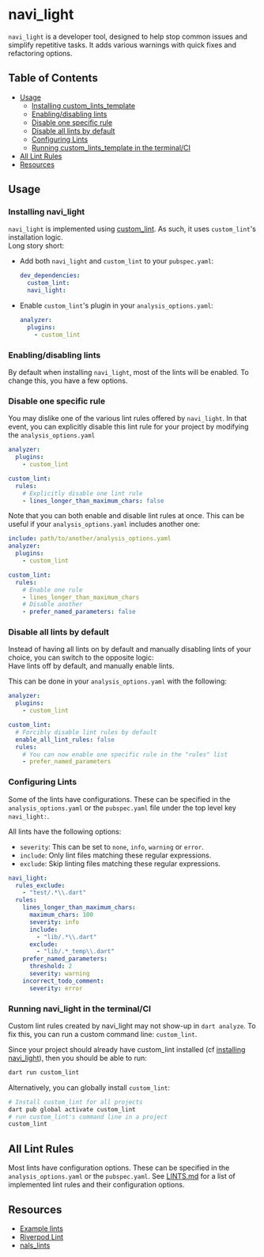 <!-- omit from toc -->
# navi_light

`navi_light` is a developer tool, designed to help stop common issues and simplify repetitive tasks. It adds various warnings with quick fixes and refactoring options.


## Table of Contents

- [Usage](#usage)
  - [Installing custom\_lints\_template](#installing-navi_light)
  - [Enabling/disabling lints](#enablingdisabling-lints)
  - [Disable one specific rule](#disable-one-specific-rule)
  - [Disable all lints by default](#disable-all-lints-by-default)
  - [Configuring Lints](#configuring-lints)
  - [Running custom\_lints\_template in the terminal/CI](#running-navi_light-in-the-terminalci)
- [All Lint Rules](#all-lint-rules)
- [Resources](#resources)

## Usage

### Installing navi_light

`navi_light` is implemented using [custom_lint](https://pub.dev/packages/custom_lint). As such, it uses `custom_lint`'s installation logic.  
Long story short:

- Add both `navi_light` and `custom_lint` to your `pubspec.yaml`:

  ```yaml
  dev_dependencies:
    custom_lint:
    navi_light:
  ```

- Enable `custom_lint`'s plugin in your `analysis_options.yaml`:

  ```yaml
  analyzer:
    plugins:
      - custom_lint
  ```

### Enabling/disabling lints

By default when installing `navi_light`, most of the lints will be enabled.
To change this, you have a few options.

### Disable one specific rule

You may dislike one of the various lint rules offered by `navi_light`.
In that event, you can explicitly disable this lint rule for your project
by modifying the `analysis_options.yaml`

```yaml
analyzer:
  plugins:
    - custom_lint

custom_lint:
  rules:
    # Explicitly disable one lint rule
    - lines_longer_than_maximum_chars: false
```

Note that you can both enable and disable lint rules at once.
This can be useful if your `analysis_options.yaml` includes another one:

```yaml
include: path/to/another/analysis_options.yaml
analyzer:
  plugins:
    - custom_lint

custom_lint:
  rules:
    # Enable one rule
    - lines_longer_than_maximum_chars
    # Disable another
    - prefer_named_parameters: false
```

### Disable all lints by default

Instead of having all lints on by default and manually disabling lints of your choice,
you can switch to the opposite logic:  
Have lints off by default, and manually enable lints.

This can be done in your `analysis_options.yaml` with the following:

```yaml
analyzer:
  plugins:
    - custom_lint

custom_lint:
  # Forcibly disable lint rules by default
  enable_all_lint_rules: false
  rules:
    # You can now enable one specific rule in the "rules" list
    - prefer_named_parameters
```

### Configuring Lints

Some of the lints have configurations. These can be specified in the `analysis_options.yaml`
or the `pubspec.yaml` file under the top level key `navi_light:`.

All lints have the following options:

- `severity`: This can be set to `none`, `info`, `warning` or `error`.
- `include`: Only lint files matching these regular expressions.
- `exclude`: Skip linting files matching these regular expressions.

```yaml
navi_light:
  rules_exclude:
    - "test/.*\\.dart"
  rules:
    lines_longer_than_maximum_chars:
      maximum_chars: 100
      severity: info
      include:
        - "lib/.*\\.dart"
      exclude:
        - "lib/.*_temp\\.dart"
    prefer_named_parameters:
      threshold: 2
      severity: warning
    incorrect_todo_comment:
      severity: error
```

### Running navi_light in the terminal/CI

Custom lint rules created by navi_light may not show-up in `dart analyze`.
To fix this, you can run a custom command line: `custom_lint`.

Since your project should already have custom_lint installed
(cf [installing navi_light](#installing-navi_light)), then you should be
able to run:

```sh
dart run custom_lint
```

Alternatively, you can globally install `custom_lint`:

```sh
# Install custom_lint for all projects
dart pub global activate custom_lint
# run custom_lint's command line in a project
custom_lint
```

## All Lint Rules

Most lints have configuration options. These can be specified in the `analysis_options.yaml` or the `pubspec.yaml`.
See [LINTS.md](doc/LINTS.md) for a list of implemented lint rules and their configuration options.

## Resources

- [Example lints](https://github.com/invertase/dart_custom_lint/blob/main/packages/custom_lint/example/example_lint/lib/custom_lint_example_lint.dart)
- [Riverpod Lint](https://github.com/rrousselGit/riverpod/tree/master/packages/riverpod_lint)
- [nals_lints](https://github.com/ntminhdn/Flutter-Bloc-CleanArchitecture/tree/master/nals_lints/lib/src/lints)
